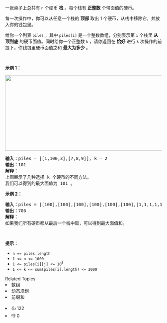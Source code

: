 <p>一张桌子上总共有 <code>n</code>&nbsp;个硬币 <b>栈</b>&nbsp;。每个栈有 <strong>正整数</strong>&nbsp;个带面值的硬币。</p>

<p>每一次操作中，你可以从任意一个栈的 <strong>顶部</strong>&nbsp;取出 1 个硬币，从栈中移除它，并放入你的钱包里。</p>

<p>给你一个列表&nbsp;<code>piles</code>&nbsp;，其中&nbsp;<code>piles[i]</code>&nbsp;是一个整数数组，分别表示第 <code>i</code>&nbsp;个栈里 <strong>从顶到底</strong>&nbsp;的硬币面值。同时给你一个正整数&nbsp;<code>k</code>&nbsp;，请你返回在&nbsp;<strong>恰好</strong>&nbsp;进行&nbsp;<code>k</code>&nbsp;次操作的前提下，你钱包里硬币面值之和&nbsp;<strong>最大为多少</strong>&nbsp;。</p>

<p>&nbsp;</p>

<p><strong>示例 1：</strong></p>

<p><img alt="" src="https://assets.leetcode.com/uploads/2019/11/09/e1.png" style="width: 600px; height: 243px;" /></p>

<pre>
<b>输入：</b>piles = [[1,100,3],[7,8,9]], k = 2
<b>输出：</b>101
<strong>解释：</strong>
上图展示了几种选择 k 个硬币的不同方法。
我们可以得到的最大面值为 101 。
</pre>

<p><strong>示例 2：</strong></p>

<pre>
<b>输入：</b>piles = [[100],[100],[100],[100],[100],[100],[1,1,1,1,1,1,700]], k = 7
<b>输出：</b>706
<strong>解释：
</strong>如果我们所有硬币都从最后一个栈中取，可以得到最大面值和。
</pre>

<p>&nbsp;</p>

<p><strong>提示：</strong></p>

<ul> 
 <li><code>n == piles.length</code></li> 
 <li><code>1 &lt;= n &lt;= 1000</code></li> 
 <li><code>1 &lt;= piles[i][j] &lt;= 10<sup>5</sup></code></li> 
 <li><code>1 &lt;= k &lt;= sum(piles[i].length) &lt;= 2000</code></li> 
</ul>

<div><div>Related Topics</div><div><li>数组</li><li>动态规划</li><li>前缀和</li></div></div><br><div><li>👍 122</li><li>👎 0</li></div>